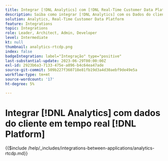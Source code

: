 ```yaml
---
title: Integrar [!DNL Analytics] com [!DNL Real-Time Customer Data Platform]
description: Saiba como integrar [!DNL Analytics] com os Dados do cliente em tempo real [!DNL Platform].
solution: Analytics, Real-Time Customer Data Platform
feature: Integrations
topic: Integrations
role: Leader, Architect, Admin, Developer
level: Intermediate
kt: null
thumbnail: analytics-rtcdp.png
index: false
badgeIntegration: label="Integração" type="positive"
last-substantial-update: 2023-06-29T00:00:00Z
exl-id: 2923b6a3-7133-475e-a896-b4c64ea47ade
source-git-commit: 509b227f360718e81fb19d3a4d30aebf9de49e5a
workflow-type: tm+mt
source-wordcount: '17'
ht-degree: 5%

---
```


# Integrar [!DNL Analytics] com dados do cliente em tempo real [!DNL Platform]

{{$include /help/_includes/integrations-between-applications/analytics-rtcdp.md}}
